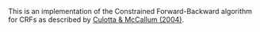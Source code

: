 This is an implementation of the Constrained Forward-Backward algorithm for CRFs as described by [Culotta & McCallum (2004)](https://www.aclweb.org/anthology/N04-4028/).
